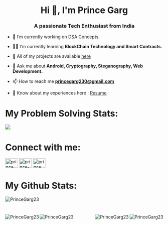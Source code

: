 <h1 align="center">Hi 👋, I'm Prince Garg</h1>
<h3 align="center">A passionate Tech Enthusiast from India</h3>

- 🔭 I’m currently working on DSA Concepts.

- 👨‍💻 I’m currently learning **BlockChain Technology and Smart Contracts.**

- 🌱 All of my projects are available  [here](https://github.com/PrinceGarg23)

- 💬 Ask me about **Android, Cryptography, Steganography, Web Development.**

- 📫 How to reach me **princegarg230@gmail.com**

- 📄 Know about my experiences here : [Resume](https://drive.google.com/file/d/1YuNeD9EnjvVUf69xOBzFEudO1HSVGtaM/view?usp=drive_link)

# My Problem Solving Stats:
<p><img src="https://stats.justsong.cn/api/leetcode/?username=prince_garg_&theme=dark"></p>

# Connect with me:
<p align="left">
<a href="https://twitter.com/prince_garg_" target="blank"><img align="center" src="https://raw.githubusercontent.com/rahuldkjain/github-profile-readme-generator/master/src/images/icons/Social/twitter.svg" alt="prince_garg_" height="30" width="40" /></a>
<a href="https://linkedin.com/in/prince-garg-" target="blank"><img align="center" src="https://raw.githubusercontent.com/rahuldkjain/github-profile-readme-generator/master/src/images/icons/Social/linked-in-alt.svg" alt="prince-garg-" height="30" width="40" /></a>
<a href="https://instagram.com/prince_garg_" target="blank"><img align="center" src="https://raw.githubusercontent.com/rahuldkjain/github-profile-readme-generator/master/src/images/icons/Social/instagram.svg" alt="prince_garg_" height="30" width="40" /></a>
</p>

# My Github Stats:
<p><img align="centre" src="http://github-profile-summary-cards.vercel.app/api/cards/profile-details?username=PrinceGarg23&theme=radical" alt="PrinceGarg23" /></p>

# 
<p><img align="left" src="http://github-profile-summary-cards.vercel.app/api/cards/repos-per-language?username=PrinceGarg23&theme=radical" alt="PrinceGarg23" /></p>
<p><img align="right" src="http://github-profile-summary-cards.vercel.app/api/cards/most-commit-language?username=PrinceGarg23&theme=radical" alt="PrinceGarg23" /></p>
<p><img align="left" src="http://github-profile-summary-cards.vercel.app/api/cards/stats?username=PrinceGarg23&theme=radical" alt="PrinceGarg23" /></p>
<p><img align="right" src="http://github-profile-summary-cards.vercel.app/api/cards/productive-time?username=PrinceGarg23&theme=radical" alt="PrinceGarg23" /></p>
